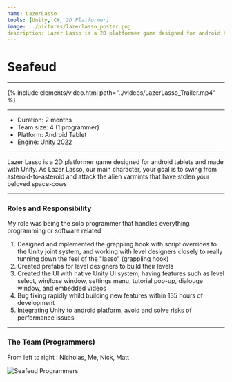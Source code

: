 ```yaml
---
name: LazerLasso
tools: [Unity, C#, 2D Platformer]
image: ../pictures/lazerlasso_poster.png
description: Lazer Lasso is a 2D platformer game designed for android tablets and made with Unity. As Lazer Lasso, our main character, your goal is to swing from asteroid-to-asteroid and attack the alien varmints that have stolen your beloved space-cows
---
```


# Seafeud

***

{% include elements/video.html path="../videos/LazerLasso_Trailer.mp4" %}

***

- Duration:             2 months
- Team size:            4 (1 programmer)
- Platform:             Android Tablet
- Engine:               Unity 2022

***

Lazer Lasso is a 2D platformer game designed for android tablets and made with Unity. As Lazer Lasso, our main character, your goal is to swing from asteroid-to-asteroid and attack the alien varmints that have stolen your beloved space-cows

***

### Roles and Responsibility

My role was being the solo programmer that handles everything programming or software related

1. Designed and mplemented the grappling hook with script overrides to the Unity joint system, and working with level designers closely to really tunning down the feel of the "lasso" (grappling hook)
2. Created prefabs for level designers to build their levels
3. Created the UI with native Unity UI system, having features such as level select, win/lose window, settings menu, tutorial pop-up, dialouge window, and embedded videos
4. Bug fixing rapidly whild building new features within 135 hours of development
5. Integrating Unity to android platform, avoid and solve risks of performance issues

***

### The Team (Programmers)

From left to right : Nicholas, Me, Nick, Matt

![Seafeud Programmers](../pictures/legiongames.webp)